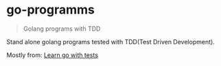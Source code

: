# go-programms

> Golang programs with TDD

Stand alone golang programs tested with TDD(Test Driven Development).

Mostly from: [Learn go with tests](https://github.com/quii/learn-go-with-tests)
